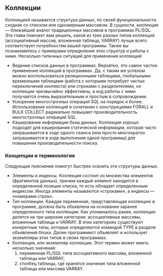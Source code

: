 ## Коллекции

_Коллекцией_ называется структура данных, по своей функциональности сходная со списком или одномерным массивом. В сущности, коллекция — ближайший аналог традиционных массивов в программах PL/SQL. Эта глава поможет вам решить, какой из трех разных типов коллекций (ассоциативный массив, вложенная таблица, VARRAY) лучше всего соответствует потребностям вашей программы. Также вы познакомитесь с примерами определения этих структур и работы с ними.
Несколько типичных ситуаций для применения коллекций:
- Ведение списков данных в программах. Вероятно, это самое частое применение
коллекций в программах. Да, с таким же успехом можно воспользоваться реляционными таблицами, глобальными временными таблицами (работа с которыми потребует частых переключений контекста) или строками с разделителями, но коллекции чрезвычайно эффективны, а код работы с ними получается очень выразительным и простым в сопровождении.
- Ускорение многострочных операций SQL на порядок и более. Использование
коллекций в сочетании с конструкциями FORALL и BULK COLLECT радикально повышает производительность многострочных операций SQL.
- Кэширование информации базы данных. Коллекции хорошо подходят для кэширования статической информации, которая часто запрашивается в ходе одного сеанса (или просто многократно запрашивается в ходе выполнения одной программы) для повышения производительности поиска.

### Концепции и терминология
Следующие пояснения помогут быстрее освоить эти структуры данных.
- Элементы и индексы. Коллекция состоит из множества элементов (фрагментов
данных), причем каждый элемент находится в определенной позиции списка, то
есть обладает определенным индексом. Иногда элементы называются «строками»,
а индексы — «номерами строк».
- Тип коллекции. Каждая переменная, представляющая коллекцию в программе,
должна быть объявлена на основании заранее определенного типа коллекции.
Как упоминалось ранее, коллекции делятся на три широкие категории: ассоциативные массивы, вложенные таблицы и VARRAY. В этих категориях существуют
конкретные типы, которые определяются командой TYPE в разделе объявлений
блока. Далее программист объявляет и использует экземпляры этих типов в своих программах.
- Коллекция, или экземпляр коллекции. Этот термин может иметь несколько значений:
  1. переменная PL/SQL типа ассоциативного массива, вложенной таблицы или VARRAY;
  2. столбец таблицы, где хранятся значения типа вложенной таблицы или массива
VARRAY.
